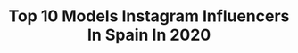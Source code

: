 ---
title: Top 10 Models Instagram Influencers In Spain In 2020
description: >-
  Find top models Instagram influencers in Spain in 2020. Most popular hashtags: #lgbtq #yomequedoencasa #smile #model.
platform: Instagram
profiles:
  - username: "mirgaeva_galinkaofficial"
    fullname: >-
      Galina Mirgaeva
    location: "Spain"
    followers: 21123
    engagement: 692
    commentsToLikes: 0.074727
    avatar: "https://scontent-ams4-1.cdninstagram.com/v/t51.2885-19/s320x320/71228613_707464019768356_2937134280385495040_n.jpg?_nc_ht=scontent-ams4-1.cdninstagram.com&_nc_ohc=Jaio5L_hqU8AX9Y5w7U&oh=c6b4b1a2fcc6f3b7cf15fa2b3817f00f&oe=5E94AE22"
    verified: false
    hashtags: "#pottery, #miniskirt, #flora, #person"
  - username: "rosannazanetti"
    fullname: >-
      Rosanna Zanetti
    location: "Spain"
    followers: 486105
    engagement: 485
    commentsToLikes: 0.056380
    avatar: "https://scontent-atl3-1.cdninstagram.com/v/t51.2885-19/s320x320/71908716_2713361105398010_5231264772049076224_n.jpg?_nc_ht=scontent-atl3-1.cdninstagram.com&_nc_ohc=-dxYS6all_0AX9bPc9-&oh=cd3219101b1fec3b00597879f96c1805&oe=5EB94941"
    verified: true
    hashtags: "#mermaidwaves, #entusplanes, #11meses"
  - username: "kukimarieta"
    fullname: >-
      María De Paco - KUKI M 👑
    location: "Spain"
    followers: 21284
    engagement: 1368
    commentsToLikes: 0.033597
    avatar: "https://scontent-atl3-1.cdninstagram.com/v/t51.2885-19/s320x320/88246815_644848309393182_150527372385320960_n.jpg?_nc_ht=scontent-atl3-1.cdninstagram.com&_nc_ohc=bROhimmqGKcAX-kV2Xk&oh=9ca5060c2cf2a1647d7fa3790c101f4d&oe=5EB9E776"
    verified: false
    hashtags: "#cooldance, #jbalvin, #rosa, #azul"
  - username: "itslaiafidalgo"
    fullname: >-
      L A I A   F I D A L G O
    location: "Spain"
    followers: 27811
    engagement: 1399
    commentsToLikes: 0.032357
    avatar: "https://scontent-lhr8-1.cdninstagram.com/v/t51.2885-19/s320x320/46193176_215133012710289_7068768862086365184_n.jpg?_nc_ht=scontent-lhr8-1.cdninstagram.com&_nc_ohc=SOT1t50CE7kAX9i-2P2&oh=3125dfc9f0c35d2b079e9ed7713389b9&oe=5EBB2B8A"
    verified: false
    hashtags: "#moradochallenge, #reggaeton, #badbunny, #bailoencasa"
  - username: "jowallter"
    fullname: >-
      J. Wallter
    location: "Spain"
    followers: 15464
    engagement: 456
    commentsToLikes: 0.066989
    avatar: "https://scontent-ams4-1.cdninstagram.com/v/t51.2885-19/s320x320/75305208_408004363458555_2594113444525375488_n.jpg?_nc_ht=scontent-ams4-1.cdninstagram.com&_nc_ohc=7KEypXJ5FewAX-yQ5vS&oh=a6a484ec14dfaa6962351836e80baee7&oe=5EBB5EF8"
    verified: false
    hashtags: "#ad, #collab, #microblading, #icecreamlovers"
  - username: "rymgallardo"
    fullname: >-
      RYM  GALLARDO
    location: "Spain"
    followers: 11942
    engagement: 1151
    commentsToLikes: 0.041233
    avatar: "https://scontent-ssn1-1.cdninstagram.com/v/t51.2885-19/s320x320/78731053_459629574965279_1142034350922006528_n.jpg?_nc_ht=scontent-ssn1-1.cdninstagram.com&_nc_ohc=cbzKl7dtzAIAX8bF_9Z&oh=221843eeaba2c565949601ed524c8ef3&oe=5E99C2D8"
    verified: false
    hashtags: "#transvisibilityday, #transpride, #thisiswhattranslookslike, #pride"
  - username: "officialapolonia"
    fullname: >-
      APOLONIA LAPIEDRA
    location: "Spain"
    followers: 615384
    engagement: 474
    commentsToLikes: 0.021210
    avatar: "https://scontent-ams4-1.cdninstagram.com/v/t51.2885-19/s320x320/82484521_115647806520087_5521539247691005952_n.jpg?_nc_ht=scontent-ams4-1.cdninstagram.com&_nc_ohc=qQqke57_kuMAX-Mhihy&oh=e24d56cbc808126ab04a3514f3ffa76d&oe=5EB96294"
    verified: true
    hashtags: "#guestappearance, #amantes, #apolonialapiedra, #amor"
  - username: "angel__lara"
    fullname: >-
      Angel Lara
    location: "Spain"
    followers: 7236
    engagement: 1747
    commentsToLikes: 0.025242
    avatar: "https://scontent-ams4-1.cdninstagram.com/v/t51.2885-19/s320x320/69552578_955039398177374_874641429513633792_n.jpg?_nc_ht=scontent-ams4-1.cdninstagram.com&_nc_ohc=9gfZf7Dd4pIAX-O-VzF&oh=22a8afd981c10974aa752174ea0df412&oe=5EBB01D6"
    verified: false
    hashtags: "#tbt"
  - username: "lour_homedes"
    fullname: >-
      Lourdes Homedes Ibáñez
    location: "Spain"
    followers: 52830
    engagement: 237
    commentsToLikes: 0.058358
    avatar: "https://scontent-lhr8-1.cdninstagram.com/v/t51.2885-19/s320x320/43068104_2304115119823096_921205523611648000_n.jpg?_nc_ht=scontent-lhr8-1.cdninstagram.com&_nc_ohc=eXf-RJopb_4AX8QG61e&oh=85bcc5020b1357c4376ce5c51c44b164&oe=5EBA3335"
    verified: false
    hashtags: "#zaradaily, #communitymanager, #retrato, #zapatos"
  - username: "gonzalo_alnso"
    fullname: >-
      Gonzalo Alonso
    location: "Spain"
    followers: 5257
    engagement: 1579
    commentsToLikes: 0.032334
    avatar: "https://scontent-lhr8-1.cdninstagram.com/v/t51.2885-19/s320x320/73036930_470725696882551_9069992419637854208_n.jpg?_nc_ht=scontent-lhr8-1.cdninstagram.com&_nc_ohc=gRyEvSamDc8AX_yEw03&oh=49346c2a196403e059217bcca3110b02&oe=5EBC5F73"
    verified: false
    hashtags: "#absolutmanifesto20"
---